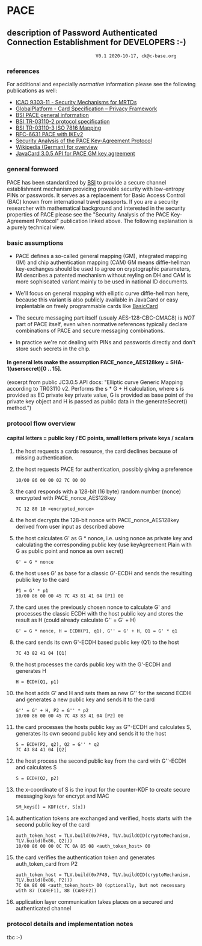 # PACE
## description of Password Authenticated Connection Establishment for DEVELOPERS :-)
                                     V0.1 2020-10-17, ck@c-base.org

### references

For additional and especially _normative_ information please see the following publications as well:

* [ICAO 9303-11 - Security Mechanisms for MRTDs](https://www.icao.int/publications/Documents/9303_p11_cons_en.pdf)
* [GlobalPlatform - Card Specification – Privacy Framework](https://globalplatform.org/wp-content/uploads/2017/02/GPC_Privacy_Framework_v1.0_Pub_Rls.pdf)
* [BSI PACE general information](https://www.bsi.bund.de/EN/Topics/ElectrIDDocuments/SecurityMechanisms/securPACE/securitymechanismsPACE.html)
* [BSI TR-03110-2 protocol specification](https://www.bsi.bund.de/SharedDocs/Downloads/EN/BSI/Publications/TechGuidelines/TR03110/BSI_TR-03110_Part-2-V2_2.pdf?__blob=publicationFile&v=3)
* [BSI TR-03110-3 ISO 7816 Mapping](https://www.bsi.bund.de/SharedDocs/Downloads/EN/BSI/Publications/TechGuidelines/TR03110/BSI_TR-03110_Part-3-V2_2.pdf?__blob=publicationFile&v=2)
* [RFC-6631 PACE with IKEv2](https://tools.ietf.org/html/rfc6631)
* [Security Analysis of the PACE Key-Agreement Protocol](https://eprint.iacr.org/2009/624)
* [Wikipedia (German) for overview](https://de.wikipedia.org/wiki/Password_Authenticated_Connection_Establishment)
* [JavaCard 3.0.5 API for PACE GM key agreement](https://docs.oracle.com/javacard/3.0.5/api/javacard/security/KeyAgreement.html#ALG_EC_PACE_GM)

### general foreword

PACE has been standardized by [BSI](https://www.bsi.bund.de) to provide a secure channel establishment mechanism providing provable security with low-entropy PINs or passwords. It serves as a replacement for Basic Access Control (BAC) known from international travel passports. If you are a security researcher with mathematical background and interested in the security properties of PACE please see the "Security Analysis of the PACE Key-Agreement Protocol" publication linked above. The following explanation is a purely technical view.

### basic assumptions

* PACE defines a so-called general mapping (GM), integrated mapping (IM) and chip authentication mapping (CAM)
  GM means diffie-hellman key-exchanges should be used to agree on cryptographic parameters, IM describes a patented mechanism without reyling on DH and CAM is more sophiscated     variant mainly to be used in national ID documents.
  
* We'll focus on general mapping with elliptic curve diffie-hellman here, because this variant is also publicly available in JavaCard or easy implentable on freely programmable cards like [BasicCard](http://www.basiccard.com/)

* The secure messaging part itself (usualy AES-128-CBC-CMAC8) is _NOT_ part of PACE itself, even when normative references typically declare combinations of PACE and secure messaging combinations.

* In practice we're not dealing with PINs and passwords directly and don't store such secrets in the chip.
#### In general lets make the assumption PACE_nonce_AES128key = SHA-1(usersecret)[0 .. 15].

  (excerpt from public JC3.0.5 API docs: "Elliptic curve Generic Mapping according to TR03110 v2. Performs the s * G + H calculation, where s is provided as EC private key
  private value, G is provided as base point of the private key object and H is passed as public data in the generateSecret() method.")

### protocol flow overview
#### capital letters = public key / EC points, small letters private keys / scalars

01) the host requests a cards resource, the card declines because of missing authentication.

02) the host requests PACE for authentication, possibly giving a preference

        10/00 86 00 00 02 7C 00 00

03) the card responds with a 128-bit (16 byte) random number (nonce) encrypted with PACE_nonce_AES128key

        7C 12 80 10 <encrypted_nonce>

04) the host decrypts the 128-bit nonce with PACE_nonce_AES128key derived from user input as described above

05) the host calculates G' as G * nonce, i.e. using nonce as private key and calculating the corresponding public key (use keyAgreement Plain with G as public point and nonce as own secret)

        G' = G * nonce

06) the host uses G' as base for a classic G'-ECDH and sends the resulting public key to the card

        P1 = G' * p1
        10/00 86 00 00 45 7C 43 81 41 04 [P1] 00

07) the card uses the previously chosen nonce to calculate G' and processes the classic ECDH with the host public key and stores the result as H (could already calculate G'' = G' + H)

        G' = G * nonce, H = ECDH(P1, q1), G'' = G' + H, Q1 = G' * q1

08) the card sends its own G'-ECDH based public key (Q1) to the host

        7C 43 82 41 04 [Q1]
  
09) the host processes the cards public key with the G'-ECDH and generates H

        H = ECDH(Q1, p1)

10) the host adds G' and H and sets them as new G'' for the second ECDH and generates a new public key and sends it to the card

        G'' = G' + H, P2 = G'' * p2
        10/00 86 00 00 45 7C 43 83 41 04 [P2] 00
  
11) the card processes the hosts public key as G''-ECDH and calculates S, generates its own second public key and sends it to the host

        S = ECDH(P2, q2), Q2 = G'' * q2
        7C 43 84 41 04 [Q2]

12) the host process the second public key from the card with G''-ECDH and calculates S

        S = ECDH(Q2, p2)
        
13) the x-coordinate of S is the input for the counter-KDF to create secure messaging keys for encrypt and MAC

        SM_keys[] = KDF(ctr, S[x])
        
14) authentication tokens are exchanged and verified, hosts starts with the second public key of the card

        auth_token_host = TLV.build(0x7F49, TLV.buildOID(cryptoMechanism, TLV.build(0x86, Q2)))
        10/00 86 00 00 0C 7C 0A 85 08 <auth_token_host> 00

16) the card verifies the authentication token and generates auth_token_card from P2

        auth_token_host = TLV.build(0x7F49, TLV.buildOID(cryptoMechanism, TLV.build(0x86, P2)))
        7C 0A 86 08 <auth_token_host> 00 (optionally, but not necessary with 87 (CAREF1), 88 (CAREF2))

16) application layer communication takes places on a secured and authenticated channel
        

### protocol details and implementation notes

tbc :-)




